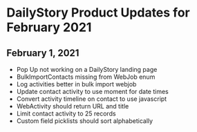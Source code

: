 # DailyStory Product Updates for February 2021

## February 1, 2021
* Pop Up not working on a DailyStory landing page
* BulkImportContacts missing from WebJob enum
* Log activities better in bulk import webjob
* Update contact activity to use moment for date times
* Convert activity timeline on contact to use javascript
* WebActivity should return URL and title
* Limit contact activity to 25 records
* Custom field picklists should sort alphabetically
